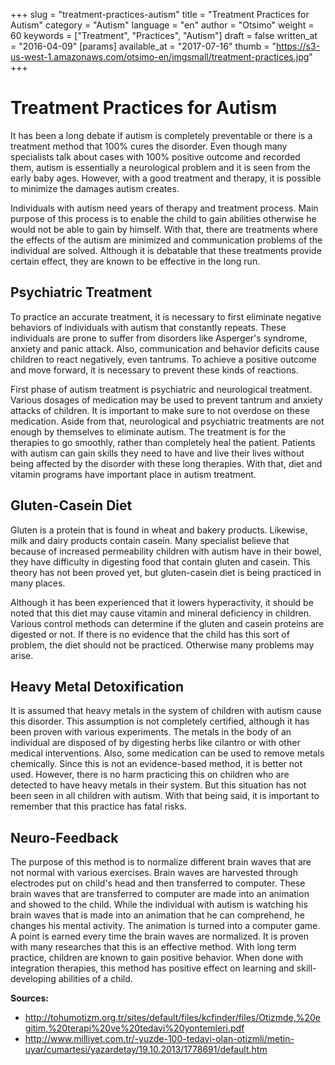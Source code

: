 +++
slug = "treatment-practices-autism"
title = "Treatment Practices for Autism"
category = "Autism"
language = "en"
author = "Otsimo"
weight = 60
keywords = ["Treatment", "Practices", "Autism"]
draft = false
written_at = "2016-04-09"
[params]
available_at = "2017-07-16"
thumb = "https://s3-us-west-1.amazonaws.com/otsimo-en/imgsmall/treatment-practices.jpg"
+++


# Treatment Practices for Autism

It has been a long debate if autism is completely preventable or there is a treatment method that 100% cures the disorder. Even though many specialists talk about cases with 100% positive outcome and recorded them, autism is essentially a neurological problem and it is seen from the early baby ages. However, with a good treatment and therapy, it is possible to minimize the damages autism creates.

Individuals with autism need years of therapy and treatment process. Main purpose of this process is to enable the child to gain abilities otherwise he would not be able to gain by himself. With that, there are treatments where the effects of the autism are minimized and communication problems of the individual are solved. Although it is debatable that these treatments provide certain effect, they are known to be effective in the long run.


## Psychiatric Treatment

To practice an accurate treatment, it is necessary to first eliminate negative behaviors of individuals with autism that constantly repeats. These individuals are prone to suffer from disorders like Asperger's syndrome, anxiety and panic attack. Also, communication and behavior deficits cause children to react negatively, even tantrums. To achieve a positive outcome and move forward, it is necessary to prevent these kinds of reactions.

First phase of autism treatment is psychiatric and neurological treatment. Various dosages of medication may be used to prevent tantrum and anxiety attacks of children. It is important to make sure to not overdose on these medication. Aside from that, neurological and psychiatric treatments are not enough by themselves to eliminate autism. The treatment is for the therapies to go smoothly, rather than completely heal the patient. Patients with autism can gain skills they need to have and live their lives without being affected by the disorder with these long therapies. With that, diet and vitamin programs have important place in autism treatment.


## Gluten-Casein Diet

Gluten is a protein that is found in wheat and bakery products. Likewise, milk and dairy products contain casein. Many specialist believe that because of increased permeability children with autism have in their bowel, they have difficulty in digesting food that contain gluten and casein. This theory has not been proved yet, but gluten-casein diet is being practiced in many places.

Although it has been experienced that it lowers hyperactivity, it should be noted that this diet may cause vitamin and mineral deficiency in children. Various control methods can determine if the gluten and casein proteins are digested or not. If there is no evidence that the child has this sort of problem, the diet should not be practiced. Otherwise many problems may arise.

## Heavy Metal Detoxification

It is assumed that heavy metals in the system of children with autism cause this disorder. This assumption is not completely certified, although it has been proven with various experiments. The metals in the body of an individual are disposed of by digesting herbs like cilantro or with other medical interventions. Also, some medication can be used to remove metals chemically. Since this is not an evidence-based method, it is better not used. However, there is no harm practicing this on children who are detected to have heavy metals in their system. But this situation has not been seen in all children with autism. With that being said, it is important to remember that this practice has fatal risks.

## Neuro-Feedback

The purpose of this method is to normalize different brain waves that are not normal with various exercises. Brain waves are harvested through electrodes put on child's head and then transferred to computer. These brain waves that are transferred to computer are made into an animation and showed to the child. While the individual with autism is watching his brain waves that is made into an animation that he can comprehend, he changes his mental activity. The animation is turned into a computer game. A point is earned every time the brain waves are normalized. It is proven with many researches that this is an effective method. With long term practice, children are known to gain positive behavior. When done with integration therapies, this method has positive effect on learning and skill-developing abilities of a child.

**Sources:**

  * <http://tohumotizm.org.tr/sites/default/files/kcfinder/files/Otizmde,%20egitim,%20terapi%20ve%20tedavi%20yontemleri.pdf>
  * <http://www.milliyet.com.tr/-yuzde-100-tedavi-olan-otizmli/metin-uyar/cumartesi/yazardetay/19.10.2013/1778691/default.htm>
